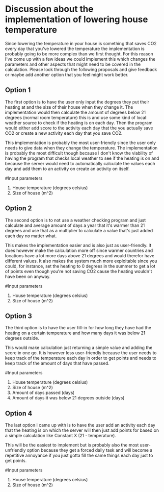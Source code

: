 Discussion about the implementation of lowering house temperature
==================

Since lowering the temperature in your house is something that saves CO2 every day that you've 
lowered the temperature the implementation is probably going to be more complex than we first thought.
For this reason I've come up with a few ideas we could implement this which changes the parameters and other aspects that might need to be covered in the calculation.
Please look through the following proposals and give feedback or maybe add another option that you feel might work better.

## Option 1
The first option is to have the user only input the degrees they put their heating at and the size of their house when they change it.
The implementation would then calculate the amount of degrees below 21 degrees (normal room temperature) this is and use some kind of 
local weather source to check if the heating is on each day. Then the program would either add score to the activity each day that the you actually save CO2
or create a new activity each day that you save CO2.

This implementation is probably the most user-friendly since the user only needs to give data when they change the temperature.
The implementation is probably the most difficult though because I don't know the viability of having the program that checks local weather to see if the heating is on
and because the server would need to automatically calculate the values each day and add them to an activity on create an activity on itself.

#Input parameters
1. House temperature (degrees celsius)
2. Size of house (m^2)


## Option 2
The second option is to not use a weather checking program and just calculate and average amount of days a year that it's warmer than 21 degrees and use that as a
multiplier to calculate a value that's just added each day no matter what.

This makes the implementation easier and is also just as user-friendly. It does however make the calculation more off since warmer countries 
and locations have a lot more days above 21 degrees and would therefor have different values. It also makes the system much more exploitable since you could, for instance,
set the heating to 0 degrees in the summer to get a lot of points even though you're not saving CO2 cause the heating wouldn't have been on anyway.

#Input parameters
1. House temperature (degrees celsius)
2. Size of house (m^2)


## Option 3
The third option is to have the user fill-in for how long they have had the heating on a certain temperature and how many days it was below 21 degrees outside.

This would make calculation just returning a simple value and adding the score in one go. It is however less user-friendly because 
the user needs to keep track of the temperature each day in order to get points and needs to keep track of the amount of days that have passed.

#Input parameters
1. House temperature (degrees celsius)
2. Size of house (m^2)
3. Amount of days passed (days)
4. Amount of days it was below 21 degrees outside (days)


## Option 4
The last option I came up with is to have the user add an activity each day that the heating is on which the server will then just add points for based on a simple calculation
like Constant X (21 - temperature).

This will be the easiest to implement but is probably also the most user-unfriendly option because they get a forced daily task and will become a repetitive 
annoyance if you just gotta fill the same things each day just to get points.


#Input parameters
1. House temperature (degrees celsius)
2. Size of house (m^2)
